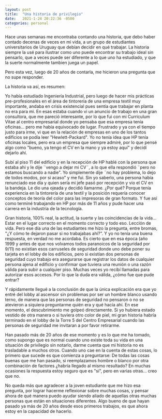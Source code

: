 ```yaml
---
layout: post
title:  "Una historia de privilegio"
date:   2021-1-24 20:22:36 -0500
categories: personal
---
```

Hace unas semanas me encontraba contando una historia, que debo haber contado decenas de veces en mi vida, a un grupo de estudiantes universitarios de Uruguay que debían decidir en qué trabajar. La historia siempre la usé para ilustrar como uno puede encontrar su trabajo ideal sin pensarlo, que a veces puede ser diferente a lo que uno ha estudiado, y que la suerte normalmente tambien juega un papel.

Pero esta vez, luego de 20 años de contarla, me hicieron una pregunta que no supe responder.

La historia va así, es resumen:

Yo había estudiado Ingeniería Industrial, pero luego de hacer mis prácticas pre-profesionales en el área de tintorería de una empresa textil muy importante, andaba en crisis existencial pues sentía que trabajar en planta no era para mi. En esas estaba cuando vi un anuncio de trabajo en una gran consultora, que me pareció interesante, por lo que fui con mi Curriculum Vitae al centro empresarial donde yo pensaba que esa empresa tenía oficinas... pero me había equivocado de lugar. Frustrado y ya con el tiempo justo para irme, vi que en la relación de empresas en uno de los tantos edificios se podía leer "Hewlett-Packard". Yo no tenía idea que HP tenía oficinas locales, pero era un empresa que siempre admiré, por lo que pensé algo como "bueno, ya tengo el CV en la mano y ya estoy aquí" y decidí dejarlo ahí.

Subí al piso 11 del edificio y en la recepción de HP hablé con la persona que estaba ahi y le dije ¨vengo a dejar mi CV¨, a lo que ella respondió ¨pero no estamos buscando a nadie". Yo simplemente dije ¨no hay problema, lo dejo de todos modos, por si acaso" y me fui. Sin yo saberlo, una persona había renunciado ese día y quien sería mi jefe pasó por recepción y vio el CV en la bandeja. Le dio una ojeada y decidió llamarme. ¿Por qué? Porque tenía experiencia en la tintorería de una textil y la posición requería conocer conceptos de teoría del color para las impresoras de gran formato. Y fue así como terminé trabajando en HP por más de 11 años y pude hacer una carrera en la industria de la tecnología.

Gran historia, 100% real, la actitud, la suerte y las coincidencias de la vida... Estar en el lugar correcto en el momento correcto y todo eso. Lección de vida. Pero ese día una de las estudiantes me hizo la pregunta, entre bromas, "¿Y cómo te dejaron pasar si no trabajabas ahi?". Y yo no tenía una buena respuesta, en verdad no me acordaba. Es cierto que en esa época (año 1999 y antes de que nos volvamos todos paranoicos de la seguridad por 9/11) no existían esos carruseles de seguridad donde uno debe poner su tarjeta en el lobby de los edificios, pero si existían dos personas de seguridad cuyo trabajo era asegurarse que registrar los datos de cualquier persona ajena al edificio y confirmar que tuviera una reunión o una razón válida para subir a cualquier piso. Muchas veces yo recibí llamadas para autorizar esos accesos. Por lo que la duda era válida, ¿cómo fue que pude entrar?

Y rápidamente llegué a la conclusión de que la única explicación era que yo entré del lobby al ascensor sin problemas por ser un hombre blanco usando terno, de manera que las personas de seguridad no pensaron o no se atevieron a siquiera preguntarme quién era y qué hacía ahí. En ese momento, el descubrimiento me golpeó directamente. Si yo hubiera estado vestido de otra manera o si tuviera otro color de piel, mi gran historia habría terminado en el lobby de la Torre 5 del Centro Empresarial cuando las personas de seguridad me invitaran a por favor retirarme.

Han pasado más de 20 años de ese momento y es lo que me ha tomado, como supongo que es normal cuando uno existe toda su vida en una situación de privilegio sin notarlo, darme cuenta que mi historia no es trasladable a muchos otros. Cuando uno cae en la cuenta de estas cosas, lo primero que sucede es que comienza a preguntarse: De todas las cosas buenas que me han pasado, si reemplazamos hombre o blanco por otra combinación de factores ¿habría llegado al mismo resultado? En muchas ocasiones la respuesta estoy seguro que es "sí", pero en varias otras... creo que no.

No queda más que agradecer a la joven estudiante que me hizo esa pregunta, por lograr hacerme reflexionar sobre muchas cosas, y pensar ahora de qué manera puedo ayudar siendo aliado de aquellas otras muchas personas que están en situaciones diferentes. Algo bueno de que hayan pasado ya más de 20 años desde esos primeros trabajos, es que ahora estoy en la capacidad de hacerlo.